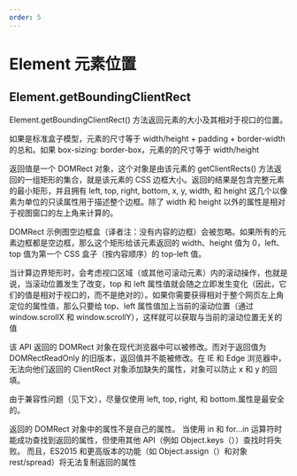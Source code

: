 ```yaml
---
order: 5
---
```


# Element 元素位置

## Element.getBoundingClientRect

Element.getBoundingClientRect() 方法返回元素的大小及其相对于视口的位置。

如果是标准盒子模型，元素的尺寸等于 width/height + padding + border-width 的总和。如果 box-sizing: border-box，元素的的尺寸等于 width/height

返回值是一个 DOMRect 对象，这个对象是由该元素的 getClientRects() 方法返回的一组矩形的集合，就是该元素的 CSS 边框大小。返回的结果是包含完整元素的最小矩形，并且拥有 left, top, right, bottom, x, y, width, 和 height 这几个以像素为单位的只读属性用于描述整个边框。除了 width 和 height 以外的属性是相对于视图窗口的左上角来计算的。

DOMRect 示例图空边框盒（译者注：没有内容的边框）会被忽略。如果所有的元素边框都是空边框，那么这个矩形给该元素返回的 width、height 值为 0，left、top 值为第一个 CSS 盒子（按内容顺序）的 top-left 值。

当计算边界矩形时，会考虑视口区域（或其他可滚动元素）内的滚动操作，也就是说，当滚动位置发生了改变，top 和 left 属性值就会随之立即发生变化（因此，它们的值是相对于视口的，而不是绝对的）。如果你需要获得相对于整个网页左上角定位的属性值，那么只要给 top、left 属性值加上当前的滚动位置（通过 window.scrollX 和 window.scrollY），这样就可以获取与当前的滚动位置无关的值

该 API 返回的 DOMRect 对象在现代浏览器中可以被修改。而对于返回值为 DOMRectReadOnly 的旧版本，返回值并不能被修改。在 IE 和 Edge 浏览器中，无法向他们返回的 ClientRect 对象添加缺失的属性，对象可以防止 x 和 y 的回填。

由于兼容性问题（见下文），尽量仅使用 left, top, right, 和 bottom.属性是最安全的。

返回的 DOMRect 对象中的属性不是自己的属性。 当使用 in 和 for...in 运算符时能成功查找到返回的属性，但使用其他 API（例如 Object.keys（））查找时将失败。 而且，ES2015 和更高版本的功能（如 Object.assign（）和对象 rest/spread）将无法复制返回的属性
